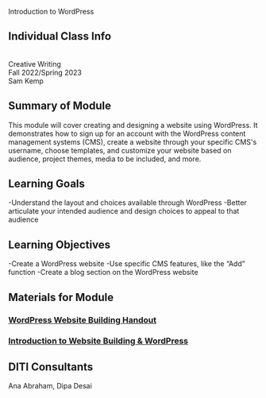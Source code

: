 Introduction to WordPress

## Individual Class Info
<br>
Creative Writing
<br>
Fall 2022/Spring 2023
<br>
Sam Kemp

## Summary of Module
This module will cover creating and designing a website using WordPress. It demonstrates how to sign up for an account with the WordPress content       management systems (CMS), create a website through your specific CMS's username, choose templates, and customize your website based on audience, project themes, media to be included, and more. 

## Learning Goals
-Understand the layout and choices available through WordPress
-Better articulate your intended audience and design choices to appeal to that audience

## Learning Objectives
-Create a WordPress website
-Use specific CMS features, like the “Add” function
-Create a blog section on the WordPress website

## Materials for Module

### [WordPress Website Building Handout](https://github.com/NULabNortheastern/digitalassignmentshowcase/blob/master/website-building/sp23-kemp-nchcw627-wordpress/_Kemp_WordPress_Slides.pdf)
### [Introduction to Website Building & WordPress](https://github.com/NULabNortheastern/digitalassignmentshowcase/blob/master/website-building/sp23-kemp-nchcw627-wordpress/Handout_WordPress.pdf)



## DITI Consultants
Ana Abraham,
Dipa Desai
